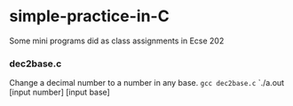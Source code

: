 # simple-practice-in-C
Some mini programs did as class assignments in Ecse 202

### dec2base.c
Change a decimal number to a number in any base. 
`gcc dec2base.c`
`./a.out [input number] [input base] 
